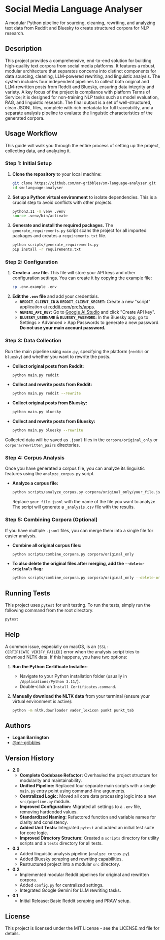 # Social Media Language Analyser

A modular Python pipeline for sourcing, cleaning, rewriting, and analyzing text data from Reddit and Bluesky to create structured corpora for NLP research.

## Description

This project provides a comprehensive, end-to-end solution for building high-quality text corpora from social media platforms. It features a robust, modular architecture that separates concerns into distinct components for data sourcing, cleaning, LLM-powered rewriting, and linguistic analysis. The system includes four independent pipelines to collect both original and LLM-rewritten posts from Reddit and Bluesky, ensuring data integrity and variety. A key focus of the project is compliance with platform Terms of Service; it is designed for non-training NLP tasks such as model evaluation, RAG, and linguistic research. The final output is a set of well-structured, clean JSONL files, complete with rich metadata for full traceability, and a separate analysis pipeline to evaluate the linguistic characteristics of the generated corpora.

## Usage Workflow

This guide will walk you through the entire process of setting up the project, collecting data, and analyzing it.

### Step 1: Initial Setup

1.  **Clone the repository** to your local machine:
    ```bash
    git clone https://github.com/mr-gribbles/sm-language-analyser.git
    cd sm-language-analyser
    ```
2.  **Set up a Python virtual environment** to isolate dependencies. This is a crucial step to avoid conflicts with other projects.
    ```bash
    python3.11 -m venv .venv
    source .venv/bin/activate
    ```
3.  **Generate and install the required packages.** The `generate_requirements.py` script scans the project for all imported packages and creates a `requirements.txt` file.
    ```bash
    python scripts/generate_requirements.py
    pip install -r requirements.txt
    ```

### Step 2: Configuration

1.  **Create a `.env` file.** This file will store your API keys and other configuration settings. You can create it by copying the example file:
    ```bash
    cp .env.example .env
    ```
2.  **Edit the `.env` file** and add your credentials.
    *   **`REDDIT_CLIENT_ID` & `REDDIT_CLIENT_SECRET`:** Create a new "script" application at [reddit.com/prefs/apps](https://www.reddit.com/prefs/apps).
    *   **`GEMINI_API_KEY`:** Go to [Google AI Studio](https://aistudio.google.com/app/apikey) and click "Create API key".
    *   **`BLUESKY_USERNAME` & `BLUESKY_PASSWORD`:** In the Bluesky app, go to Settings > Advanced > App Passwords to generate a new password. **Do not use your main account password.**

### Step 3: Data Collection

Run the main pipeline using `main.py`, specifying the platform (`reddit` or `bluesky`) and whether you want to rewrite the posts.

*   **Collect original posts from Reddit:**
    ```bash
    python main.py reddit
    ```
*   **Collect and rewrite posts from Reddit:**
    ```bash
    python main.py reddit --rewrite
    ```
*   **Collect original posts from Bluesky:**
    ```bash
    python main.py bluesky
    ```
*   **Collect and rewrite posts from Bluesky:**
    ```bash
    python main.py bluesky --rewrite
    ```
Collected data will be saved as `.jsonl` files in the `corpora/original_only` or `corpora/rewritten_pairs` directories.

### Step 4: Corpus Analysis

Once you have generated a corpus file, you can analyze its linguistic features using the `analyze_corpus.py` script.

*   **Analyze a corpus file:**
    ```bash
    python scripts/analyze_corpus.py corpora/original_only/your_file.jsonl
    ```
    Replace `your_file.jsonl` with the name of the file you want to analyze. The script will generate a `_analysis.csv` file with the results.

### Step 5: Combining Corpora (Optional)

If you have multiple `.jsonl` files, you can merge them into a single file for easier analysis.

*   **Combine all original corpus files:**
    ```bash
    python scripts/combine_corpora.py corpora/original_only
    ```
*   **To also delete the original files after merging, add the `--delete-originals` flag:**
    ```bash
    python scripts/combine_corpora.py corpora/original_only --delete-originals
    ```

## Running Tests

This project uses `pytest` for unit testing. To run the tests, simply run the following command from the root directory:

```bash
pytest
```

## Help

A common issue, especially on macOS, is an `[SSL: CERTIFICATE_VERIFY_FAILED]` error when the analysis script tries to download NLTK data. If this happens, you have two options:

1.  **Run the Python Certificate Installer:**
    * Navigate to your Python installation folder (usually in `/Applications/Python 3.11/`).
    * Double-click on `Install Certificates.command`.

2.  **Manually download the NLTK data** from your terminal (ensure your virtual environment is active):
    ```bash
    python -m nltk.downloader vader_lexicon punkt punkt_tab
    ```

## Authors

* **Logan Barrington**
* [@mr-gribbles](https://github.com/mr-gribbles)

## Version History

* **2.0**
    * **Complete Codebase Refactor:** Overhauled the project structure for modularity and maintainability.
    * **Unified Pipeline:** Replaced four separate main scripts with a single `main.py` entry point using command-line arguments.
    * **Centralized Logic:** Moved all core data processing logic into a new `src/pipeline.py` module.
    * **Improved Configuration:** Migrated all settings to a `.env` file, removing hardcoded values.
    * **Standardized Naming:** Refactored function and variable names for clarity and consistency.
    * **Added Unit Tests:** Integrated `pytest` and added an initial test suite for core logic.
    * **Improved Directory Structure:** Created a `scripts` directory for utility scripts and a `tests` directory for all tests.
* **0.3**
    * Added linguistic analysis pipeline (`analyze_corpus.py`).
    * Added Bluesky scraping and rewriting capabilities.
    * Restructured project into a modular `src` directory.
* **0.2**
    * Implemented modular Reddit pipelines for original and rewritten corpora.
    * Added `config.py` for centralized settings.
    * Integrated Google Gemini for LLM rewriting tasks.
* **0.1**
    * Initial Release: Basic Reddit scraping and PRAW setup.

## License

This project is licensed under the MIT License - see the LICENSE.md file for details.
